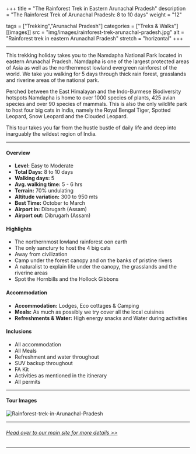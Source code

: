 +++
title = "The Rainforest Trek in Eastern Arunachal Pradesh"
description = "The Rainforest Trek of Arunachal Pradesh: 8 to 10 days"
weight = "12"

tags = ["Trekking","Arunachal Pradesh"]
categories = ["Treks & Walks"]
[[images]]
  src = "img/images/rainforest-trek-arunachal-pradesh.jpg"
  alt = "Rainforest trek in eastern Arunachal Pradesh"
  stretch = "horizontal"
+++

---

This trekking holiday takes you to the Namdapha National Park located in eastern Arunachal Pradesh. Namdapha is one of the largest protected areas of Asia as well as the northernmost lowland evergreen rainforest of the world. We take you walking for 5 days through thick rain forest, grasslands and riverine areas of the national park.

Perched between the East Himalayan and the Indo-Burmese Biodiversity hotspots Namdapha is home to over 1000 species of plants, 425 avian species and over 90 species of mammals. This is also the only wildlife park to host four big cats in India, namely the Royal Bengal Tiger, Spotted Leopard, Snow Leopard and the Clouded Leopard.

This tour takes you far from the hustle bustle of daily life and deep into inarguably the wildest region of India.

<!--more-->

---



#### Overview

* **Level:** Easy to Moderate
* **Total Days:** 8 to 10 days
* **Walking days:** 5
* **Avg. walking time:** 5 - 6 hrs
* **Terrain:** 70% undulating
* **Altitude variation:** 300 to 950 mts
* **Best Time:** October to March
* **Airport in:** Dibrugarh (Assam)
* **Airport out:** Dibrugarh (Assam)


#### Highlights

* The northernmost lowland rainforest oon earth
* The only sanctury to host the 4 big cats
* Away from civilization
* Camp under the forest canopy and on the banks of pristine rivers
* A naturalist to explain life under the canopy, the grasslands and the riverine areas
* Spot the Hornbills and the Hollock Gibbons



#### Accommodation

* **Accommodation:**  Lodges, Eco cottages & Camping
* **Meals:** As much as possibly we try cover all the local cuisines
* **Refreshments & Water:** High energy snacks and Water during activities

#### Inclusions

* All accommodation
* All Meals
* Refreshment and water throughout
* SUV backup throughout
* FA Kit
* Activities as mentioned in the itinerary
* All permits

---
#### Tour Images

![Rainforest-trek-in-Arunachal-Pradesh](/img/images/Rainforest-trekking-namdapha-arunachal-pradesh.jpg)

---
###### [*Head over to our main site for more details >>*](https://www.nnejourneys.com/treks/)

---